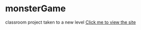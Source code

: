 # monsterGame
classroom project taken to a new level
[Click me to view the site](https://skaterjess2012.github.io/monsterGame/)
